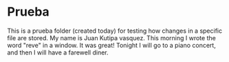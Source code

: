 # Prueba
This is a prueba  folder (created today) for testing how changes in a specific file are stored.
My name is Juan Kutipa vasquez.
This morning I wrote the word "reve" in a window. It was great!
Tonight I will go to a piano concert, and then I will have a farewell diner.
